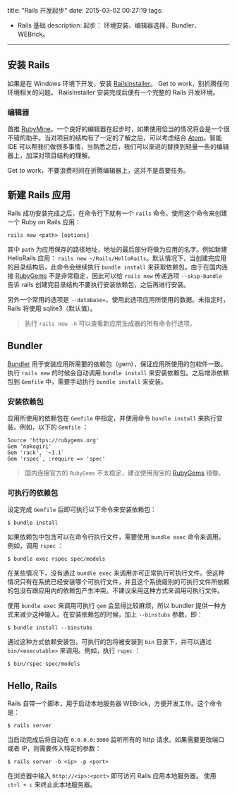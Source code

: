 title: "Rails 开发起步"
date: 2015-03-02 00:27:19
tags:
  - Rails 基础
description: 起步： 环境安装、编辑器选择、Bundler、WEBrick。
---

## 安装 Rails

如果是在 Windows 环境下开发，安装 [RailsInstaller](http://railsinstaller.org/en)。 Get to work，别折腾任何环境相关的问题。  RailsInstaller 安装完成后便有一个完整的 Rails 开发环境。

### 编辑器

首推 [RubyMine](https://www.jetbrains.com/ruby/)。一个良好的编辑器在起步时，如果使用恰当的情况将会是一个很不错的助手。当对项目的结构有了一定的了解之后，可以考虑结合 [Atom](http://atom.io/)。智能 IDE 可以帮我们做很多事情，当熟悉之后，我们可以渐进的替换到轻量一些的编辑器上，加深对项目结构的理解。

Get to work，不要浪费时间在折腾编辑器上，这并不是首要任务。


<!--more-->


## 新建 Rails 应用

Rails 成功安装完成之后，在命令行下就有一个 `rails` 命令。使用这个命令来创建一个 Ruby on Rails 应用：

```
rails new <path> [options]
```

其中 `path` 为应用保存的路径地址，地址的最后部分将做为应用的名字。例如新建 HelloRails 应用： `rails new ~/Rails/HelloRails`。默认情况下，当创建完应用的目录结构后，此命令会继续执行 `bundle install` 来获取依赖包。由于在国内连接 [RubyGems](https://rubygems.org) 不是非常稳定，因此可以给 `rails new` 传递选项 `--skip-bundle` 告诉 rails 创建完目录结构不要执行安装依赖包，之后再进行安装。

另外一个常用的选项是 `--database=`，使用此选项应用所使用的数据。未指定时，Rails 将使用 sqlite3（默认值）。

> 执行 `rails new -h` 可以查看新应用生成器的所有命令行选项。

## Bundler

[Bundler](http://bundler.io/) 用于安装应用所需要的依赖包（gem），保证应用所使用的包软件一致。 执行 `rails new` 的时候会自动调用 `bundle install` 来安装依赖包。之后增添依赖包到 `Gemfile` 中，需要手动执行 `bundle install` 来安装。

### 安装依赖包

应用所使用的依赖包在 `Gemfile` 中指定，并使用命令 `bundle install` 来执行安装。例如，以下的 `Gemfile` ：

```
Source 'https://rubygems.org'
Gem 'nokogiri'
Gem 'rack', '~1.1`
Gem 'rspec`, :require => 'spec'
```

> 国内连接官方的 `RubyGems` 不太稳定，建议使用淘宝的 [RubyGems](http://ruby.taobao.org/) 镜像。

### 可执行的依赖包

设定完成 `Gemfile` 后即可执行以下命令来安装依赖包：

```
$ bundle install
```

如果依赖包中包含可以在命令行执行文件，需要使用 `bundle exec` 命令来调用。例如，调用 `rspec` ：

```
$ bundle exec rspec spec/models
```

在某些情况下，没有通过 `bundle exec` 来调用亦可正常执行可执行文件。但这种情况只有在系统已经安装哪个可执行文件，并且这个系统级别的可执行文件所依赖的包没有跟应用内的依赖包产生冲突。不建议采用这种方式来调用可执行文件。

使用 `bundle exec` 来调用可执行 `gem` 会显得比较麻烦，所以 bundler 提供一种方式来减少这种输入。在安装依赖包的时候，加上 `--binstubs` 参数，即：

```
$ bundle install --binstubs
```

通过这种方式依赖安装包，可执行的包将被安装到 `bin` 目录下，并可以通过 `bin/<executable>` 来调用。例如，执行 `rspec` ：

```
$ bin/rspec spec/models
```


## Hello, Rails

Rails 自带一个脚本，用于启动本地服务器 WEBrick，方便开发工作。这个命令是：

```
$ rails server
```

当启动完成后将自动在 `0.0.0.0:3000` 监听所有的 http 请求。如果需要更改端口或者 IP，则需要传入特定的参数：

```
$ rails server -b <ip> -p <port>
```

在浏览器中输入 `http://<ip>:<port>` 即可访问 Rails 应用本地服务器。
使用 `ctrl + c` 来终止此本地服务器。

